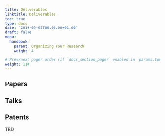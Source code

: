 ```yaml
---
title: Deliverables
linktitle: Deliverables
toc: true
type: docs
date: "2019-05-05T00:00:00+01:00"
draft: false
menu: 
  handbook:
    parent: Organizing Your Research
    weight: 4

# Prev/next pager order (if `docs_section_pager` enabled in `params.toml`)
weight: 110
---
```


## Papers

## Talks

## Patents

TBD